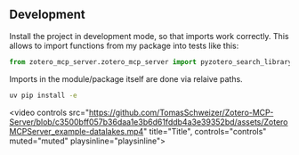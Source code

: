 ## Development

Install the project in development mode, so that imports work correctly.
This allows to import functions from my package into tests like this:
```python
from zotero_mcp_server.zotero_mcp_server import pyzotero_search_library
```
Imports in the module/package itself are done via relaive paths.

```bash
uv pip install -e
```

<video controls src="https://github.com/TomasSchweizer/Zotero-MCP-Server/blob/c3500bff057b36daa1e3b6d61fddb4a3e39352bd/assets/ZoteroMCPServer_example-datalakes.mp4" title="Title", controls="controls" muted="muted" playsinline="playsinline"></video>